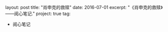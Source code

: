layout: post
title:  "肖申克的救赎"
date:   2016-07-01
excerpt: "《肖申克的救赎》——阅心笔记."
project: true
tag:
- 阅心笔记 
